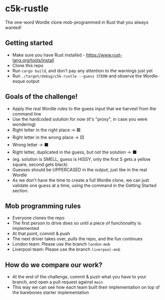 # c5k-rustle
The one-word Wordle clone mob-programmed in Rust that you always wanted!

## Getting started
- Make sure you have Rust installed - https://www.rust-lang.org/tools/install
- Clone this repo
- Run `cargo build`, and don't pay any attention to the warnings just yet
- Run `./target/debug/c5k-rustle --guess STERN` and observe the Wordle-esque output

## Goals of the challenge!
- Apply the real Wordle rules to the guess input that we harvest from the command line
- Use the hardcoded solution for now (it's "proxy", in case you were wondering)
- Right letter in the right place -> 🟩
- Right letter in the wrong place -> 🟨
- Wrong letter -> ⬛️
- Right letter, duplicated in the guess, but not the solution -> ⬛️ 
- (eg. solution is SMELL, guess is HISSY, only the first S gets a yellow square, second gets black)
- Guesses should be UPPERCASED in the output, just like in the real Wordle
- As we don't have the time to create a full Wordle clone, we can just validate one guess at a time, using the command in the Getting Started section.

## Mob programming rules
- Everyone clones the repo
- The first person to drive does so until a piece of functionality is implemented
- At that point, commit & push
- The next driver takes over, pulls the repo, and the fun continues
- London team: Please use the branch `london-mob`
- Liverpool team: Please use the branch `liverpool-mob`

## How do we compare our work?
- At the end of the challenge, commit & push what you have to your branch, and open a pull request against `main`
- This way we can see how each team built their implementation on top of the barebones starter implementation
